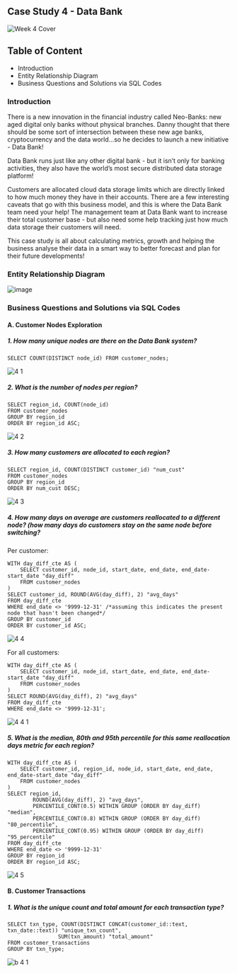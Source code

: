 ## Case Study 4 - Data Bank 

![Week 4 Cover](https://github.com/lanhoang82/8-Week-SQL-Challenge/assets/47191803/df853fc2-ad58-42fe-8270-3febc44e7f79)

## Table of Content
- Introduction
- Entity Relationship Diagram
- Business Questions and Solutions via SQL Codes

### Introduction

There is a new innovation in the financial industry called Neo-Banks: new aged digital only banks without physical branches. Danny thought that there should be some sort of intersection between these new age banks, cryptocurrency and the data world…so he decides to launch a new initiative - Data Bank!

Data Bank runs just like any other digital bank - but it isn’t only for banking activities, they also have the world’s most secure distributed data storage platform!

Customers are allocated cloud data storage limits which are directly linked to how much money they have in their accounts. There are a few interesting caveats that go with this business model, and this is where the Data Bank team need your help! The management team at Data Bank want to increase their total customer base - but also need some help tracking just how much data storage their customers will need.

This case study is all about calculating metrics, growth and helping the business analyse their data in a smart way to better forecast and plan for their future developments!

### Entity Relationship Diagram
![image](https://github.com/lanhoang82/8-Week-SQL-Challenge/assets/47191803/ce77c552-297e-41d9-acb1-aae6cb5e4a8e)


### Business Questions and Solutions via SQL Codes

#### A. Customer Nodes Exploration

##### 1. How many unique nodes are there on the Data Bank system?

```
SELECT COUNT(DISTINCT node_id) FROM customer_nodes;
```

![4 1](https://github.com/lanhoang82/8-Week-SQL-Challenge/assets/47191803/01ad8dcb-de1c-4a82-afd4-e3e6a1a5a833)

##### 2. What is the number of nodes per region? 

```
SELECT region_id, COUNT(node_id)
FROM customer_nodes
GROUP BY region_id
ORDER BY region_id ASC;
```
![4 2](https://github.com/lanhoang82/8-Week-SQL-Challenge/assets/47191803/ad4c3a85-8261-4759-bd0d-2ca9a83525f1)


##### 3. How many customers are allocated to each region?

```
SELECT region_id, COUNT(DISTINCT customer_id) "num_cust"
FROM customer_nodes
GROUP BY region_id
ORDER BY num_cust DESC;
```
![4 3](https://github.com/lanhoang82/8-Week-SQL-Challenge/assets/47191803/df6f2938-367d-4e21-bc44-762464dd2ce9)

##### 4. How many days on average are customers reallocated to a different node? (how many days do customers stay on the same node before switching?

Per customer:
```
WITH day_diff_cte AS (
	SELECT customer_id, node_id, start_date, end_date, end_date-start_date "day_diff"
	FROM customer_nodes
)
SELECT customer_id, ROUND(AVG(day_diff), 2) "avg_days"
FROM day_diff_cte
WHERE end_date <> '9999-12-31' /*assuming this indicates the present node that hasn't been changed*/
GROUP BY customer_id
ORDER BY customer_id ASC;
```
![4 4](https://github.com/lanhoang82/8-Week-SQL-Challenge/assets/47191803/2bfd0862-1fe8-46c5-9034-c4c2ec2f797f)

For all customers:

```
WITH day_diff_cte AS (
	SELECT customer_id, node_id, start_date, end_date, end_date-start_date "day_diff"
	FROM customer_nodes
)
SELECT ROUND(AVG(day_diff), 2) "avg_days"
FROM day_diff_cte
WHERE end_date <> '9999-12-31';
 ```
![4 4 1](https://github.com/lanhoang82/8-Week-SQL-Challenge/assets/47191803/fbbd07c7-5993-40a8-922f-e5542ef8d40c)


##### 5. What is the median, 80th and 95th percentile for this same reallocation days metric for each region?

```
WITH day_diff_cte AS (
	SELECT customer_id, region_id, node_id, start_date, end_date, end_date-start_date "day_diff"
	FROM customer_nodes
)
SELECT region_id, 
		ROUND(AVG(day_diff), 2) "avg_days", 
		PERCENTILE_CONT(0.5) WITHIN GROUP (ORDER BY day_diff) "median",
		PERCENTILE_CONT(0.8) WITHIN GROUP (ORDER BY day_diff) "80_percentile",
		PERCENTILE_CONT(0.95) WITHIN GROUP (ORDER BY day_diff) "95_percentile"
FROM day_diff_cte
WHERE end_date <> '9999-12-31' 
GROUP BY region_id
ORDER BY region_id ASC;
```
![4 5](https://github.com/lanhoang82/8-Week-SQL-Challenge/assets/47191803/ced596e7-01a0-419b-8f9b-ca93291984e4)

#### B. Customer Transactions
##### 1. What is the unique count and total amount for each transaction type?

```
SELECT txn_type, COUNT(DISTINCT CONCAT(customer_id::text, txn_date::text)) "unique_txn_count",
				SUM(txn_amount) "total_amount"
FROM customer_transactions
GROUP BY txn_type;
```
![b 4 1](https://github.com/lanhoang82/8-Week-SQL-Challenge/assets/47191803/770d6ca4-2af3-43de-af32-f59761114aef)

